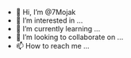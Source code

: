 - 👋 Hi, I’m @7Mojak
- 👀 I’m interested in ...
- 🌱 I’m currently learning ...
- 💞️ I’m looking to collaborate on ...
- 📫 How to reach me ...

<!---
7Mojak/7Mojak is a ✨ special ✨ repository because its `README.md` (this file) appears on your GitHub profile.
You can click the Preview link to take a look at your changes.
--->
